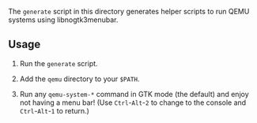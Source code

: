 The `generate` script in this directory generates helper scripts to run
QEMU systems using libnogtk3menubar.


Usage
-----

1.  Run the `generate` script.

2.  Add the `qemu` directory to your `$PATH`.

3.  Run any `qemu-system-*` command in GTK mode (the default) and enjoy
    not having a menu bar!  (Use `Ctrl`-`Alt`-`2` to change to the console
    and `Ctrl`-`Alt`-`1` to return.)
